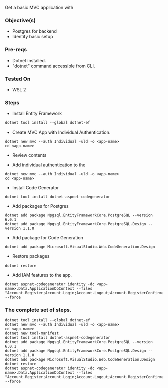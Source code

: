 Get a basic MVC application with 

### Objective(s)
- Postgres for backend
- Identity basic setup


### Pre-reqs
- Dotnet installed.
- "dotnet" command accessible from CLI.

### Tested On
- WSL 2

### Steps
- Install Entity Framework

```
dotnet tool install --global dotnet-ef
```

- Create MVC App with Individual Authentication.

```
dotnet new mvc --auth Individual -uld -o <app-name>
cd <app-name>
```

- Review contents

- Add individual authentication to the 

```
dotnet new mvc --auth Individual -uld -o <app-name>
cd <app-name>
```

- Install Code Generator
```
dotnet tool install dotnet-aspnet-codegenerator
```

- Add packages for Postgres
```
dotnet add package Npgsql.EntityFrameworkCore.PostgreSQL --version 6.0.1
dotnet add package Npgsql.EntityFrameworkCore.PostgreSQL.Design --version 1.1.0
```

- Add package for Code Generation
```
dotnet add package Microsoft.VisualStudio.Web.CodeGeneration.Design
```

- Restore packages
```
dotnet restore
```

- Add IAM features to the app.

```
dotnet aspnet-codegenerator identity -dc <app-name>.Data.ApplicationDbContext --files "Account.Register;Account.Login;Account.Logout;Account.RegisterConfirmation;Account.Manage.PersonalData" --force
```


### The complete set of steps.

```
dotnet tool install --global dotnet-ef
dotnet new mvc --auth Individual -uld -o <app-name>
cd <app-name>
dotnet new tool-manifest
dotnet tool install dotnet-aspnet-codegenerator
dotnet add package Npgsql.EntityFrameworkCore.PostgreSQL --version 6.0.1
dotnet add package Npgsql.EntityFrameworkCore.PostgreSQL.Design --version 1.1.0
dotnet add package Microsoft.VisualStudio.Web.CodeGeneration.Design
dotnet restore
dotnet aspnet-codegenerator identity -dc <app-name>.Data.ApplicationDbContext --files "Account.Register;Account.Login;Account.Logout;Account.RegisterConfirmation;Account.Manage.PersonalData" --force
```
